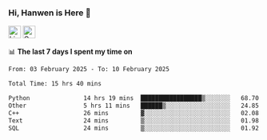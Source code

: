 ### Hi, Hanwen is Here 👋
<p>
	<a href="https://www.linkedin.com/in/liu-hanwen/"><img src="https://img.shields.io/badge/@hanwen-0A66C2?style=flat&logo=LinkedIn&logoColor=white" alt="Linkedin"  height="25px"/></a> 
	<a href="https://scholar.google.com/citations?user=HDF0su0AAAAJ"><img src="https://img.shields.io/badge/scholar-4385FE.svg?&style=plastic&logo=google-scholar&logoColor=white" alt="Google Scholar" height="25px"> </a>
</p>

📊 **The last 7 days I spent my time on** 
<!--START_SECTION:waka-->

```txt
From: 03 February 2025 - To: 10 February 2025

Total Time: 15 hrs 40 mins

Python               14 hrs 19 mins  █████████████████▒░░░░░░░   68.70 %
Other                5 hrs 11 mins   ██████▒░░░░░░░░░░░░░░░░░░   24.85 %
C++                  26 mins         ▓░░░░░░░░░░░░░░░░░░░░░░░░   02.08 %
Text                 24 mins         ▒░░░░░░░░░░░░░░░░░░░░░░░░   01.98 %
SQL                  24 mins         ▒░░░░░░░░░░░░░░░░░░░░░░░░   01.92 %
```

<!--END_SECTION:waka-->


<!--
**david990917/david990917** is a ✨ _special_ ✨ repository because its `README.md` (this file) appears on your GitHub profile.

Here are some ideas to get you started:

- 🔭 I’m currently working on ...
- 🌱 I’m currently learning ...
- 👯 I’m looking to collaborate on ...
- 🤔 I’m looking for help with ...
- 💬 Ask me about ...
- 📫 How to reach me: ...
- 😄 Pronouns: ...
- ⚡ Fun fact: ...
-->
